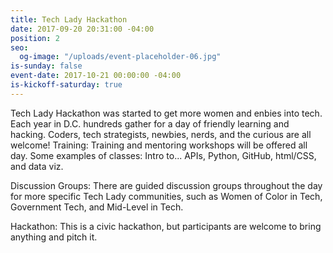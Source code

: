 ```yaml
---
title: Tech Lady Hackathon
date: 2017-09-20 20:31:00 -04:00
position: 2
seo:
  og-image: "/uploads/event-placeholder-06.jpg"
is-sunday: false
event-date: 2017-10-21 00:00:00 -04:00
is-kickoff-saturday: true
---
```


Tech Lady Hackathon was started to get more women and enbies into tech. Each year in D.C. hundreds gather for a day of friendly learning and hacking. Coders, tech strategists, newbies, nerds, and the curious are all welcome! 
Training: Training and mentoring workshops will be offered all day. Some examples of classes: Intro to... APIs, Python, GitHub, html/CSS, and data viz.

Discussion Groups: There are guided discussion groups throughout the day for more specific Tech Lady communities, such as Women of Color in Tech, Government Tech, and Mid-Level in Tech.

Hackathon: This is a civic hackathon, but participants are welcome to bring anything and pitch it.